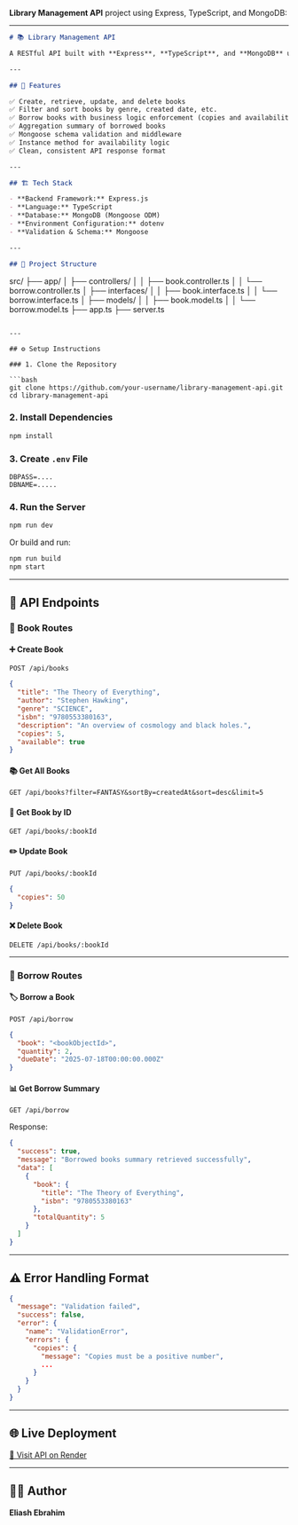**Library Management API** project using Express, TypeScript, and MongoDB:

---

```markdown
# 📚 Library Management API

A RESTful API built with **Express**, **TypeScript**, and **MongoDB** using **Mongoose** that allows users to manage books and borrowing records. This project is designed to follow best practices with validation, middleware, aggregation, and clean API responses.

---

## 🚀 Features

✅ Create, retrieve, update, and delete books  
✅ Filter and sort books by genre, created date, etc.  
✅ Borrow books with business logic enforcement (copies and availability)  
✅ Aggregation summary of borrowed books  
✅ Mongoose schema validation and middleware  
✅ Instance method for availability logic  
✅ Clean, consistent API response format

---

## 🏗 Tech Stack

- **Backend Framework:** Express.js  
- **Language:** TypeScript  
- **Database:** MongoDB (Mongoose ODM)  
- **Environment Configuration:** dotenv  
- **Validation & Schema:** Mongoose  

---

## 📁 Project Structure

```

src/
├── app/
│   ├── controllers/
│   │   ├── book.controller.ts
│   │   └── borrow.controller.ts
│   ├── interfaces/
│   │   ├── book.interface.ts
│   │   └── borrow.interface.ts
│   ├── models/
│   │   ├── book.model.ts
│   │   └── borrow.model.ts
├── app.ts
├── server.ts

````

---

## ⚙️ Setup Instructions

### 1. Clone the Repository

```bash
git clone https://github.com/your-username/library-management-api.git
cd library-management-api
````

### 2. Install Dependencies

```bash
npm install
```

### 3. Create `.env` File

```env
DBPASS=....
DBNAME=.....
```

### 4. Run the Server

```bash
npm run dev
```

Or build and run:

```bash
npm run build
npm start
```

---

## 🧪 API Endpoints

### 📘 Book Routes

#### ➕ Create Book

```
POST /api/books
```

```json
{
  "title": "The Theory of Everything",
  "author": "Stephen Hawking",
  "genre": "SCIENCE",
  "isbn": "9780553380163",
  "description": "An overview of cosmology and black holes.",
  "copies": 5,
  "available": true
}
```

#### 📚 Get All Books

```
GET /api/books?filter=FANTASY&sortBy=createdAt&sort=desc&limit=5
```

#### 📖 Get Book by ID

```
GET /api/books/:bookId
```

#### ✏️ Update Book

```
PUT /api/books/:bookId
```

```json
{
  "copies": 50
}
```

#### ❌ Delete Book

```
DELETE /api/books/:bookId
```

---

### 🔄 Borrow Routes

#### 🏷 Borrow a Book

```
POST /api/borrow
```

```json
{
  "book": "<bookObjectId>",
  "quantity": 2,
  "dueDate": "2025-07-18T00:00:00.000Z"
}
```

#### 📊 Get Borrow Summary

```
GET /api/borrow
```

Response:

```json
{
  "success": true,
  "message": "Borrowed books summary retrieved successfully",
  "data": [
    {
      "book": {
        "title": "The Theory of Everything",
        "isbn": "9780553380163"
      },
      "totalQuantity": 5
    }
  ]
}
```

---

## ⚠️ Error Handling Format

```json
{
  "message": "Validation failed",
  "success": false,
  "error": {
    "name": "ValidationError",
    "errors": {
      "copies": {
        "message": "Copies must be a positive number",
        ...
      }
    }
  }
}
```

---


## 🌐 Live Deployment

[🔗 Visit API on Render]()

---
 

## 🙋‍♂️ Author

**Eliash Ebrahim**
 

 
